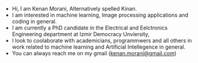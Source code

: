 - Hi, I am Kenan Morani, Alternatively spelled Kinan.
- I am interested in machine learning, Image processing applications and coding in general.
- I am currently a PhD candidate in the Electrical and Eelctronics Engineering department at Izmir Democracy Unviersity,
- I look to coolaborate with academicians, programmwers and all others in work related to machine learning and Artificial Intellegence in general.
- You can always reach me on my gmail (kenan.morani@gmail.com)
